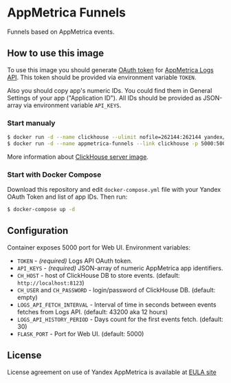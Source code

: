 # AppMetrica Funnels

Funnels based on AppMetrica events.

## How to use this image

To use this image you should generate [OAuth token](https://tech.yandex.com/appmetrica/doc/mobile-api/intro/authorization-docpage/) for [AppMetrica Logs API](https://tech.yandex.com/appmetrica/doc/mobile-api/logs/about-docpage/). This token should be provided via environment variable `TOKEN`.

Also you should copy app's numeric IDs. You could find them in General Settings of your app ("Application ID"). All IDs should be provided as JSON-array via environment variable `API_KEYS`.

### Start manualy
```bash
$ docker run -d --name clickhouse --ulimit nofile=262144:262144 yandex/clickhouse-server
$ docker run -d --name appmetrica-funnels --link clickhouse -p 5000:5000 -e 'CH_HOST=http://clickhouse:8123' -e 'TOKEN=YOUR_OAUTH_TOKEN' -e 'API_KEYS=["YOUR_APP_ID"]' yandex/appmetrica-funnels
```

More information about [ClickHouse server image](https://hub.docker.com/r/yandex/clickhouse-server/).

### Start with Docker Compose
Download this repository and edit `docker-compose.yml` file with your Yandex OAuth Token and list of app IDs. Then run:
```bash
$ docker-compose up -d
```

## Configuration

Container exposes 5000 port for Web UI.
Environment variables:
* `TOKEN` - *(required)* Logs API OAuth token.
* `API_KEYS` - *(required)* JSON-array of numeric AppMetrica app identifiers.
* `CH_HOST` - host of ClickHouse DB to store events. (default: `http://localhost:8123`)
* `CH_USER` and `CH_PASSWORD` - login/password of ClickHouse DB. (default: empty)
* `LOGS_API_FETCH_INTERVAL` - Interval of time in seconds between events fetches from Logs API. (default: 43200 aka 12 hours)
* `LOGS_API_HISTORY_PERIOD` - Days count for the first events fetch. (default: 30)
* `FLASK_PORT` - Port for Web UI. (default: 5000)

## License
License agreement on use of Yandex AppMetrica is available at [EULA site][LICENSE]


[LICENSE]: https://yandex.com/legal/metrica_termsofuse/ "Yandex AppMetrica agreement"
